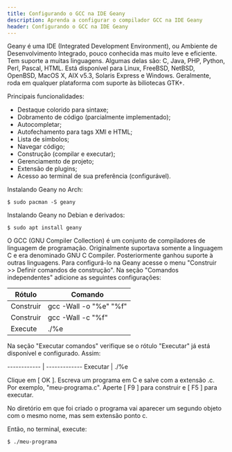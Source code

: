 ```yaml
---
title: Configurando o GCC na IDE Geany
description: Aprenda a configurar o compilador GCC na IDE Geany
header: Configurando o GCC na IDE Geany
---
```


Geany é uma IDE (Integrated Development Environment), ou Ambiente de Desenvolvimento Integrado, pouco conhecida mas muito leve e eficiente. Tem suporte a muitas linguagens. Algumas delas são: C, Java, PHP, Python, Perl, Pascal, HTML. Está disponível para Linux, FreeBSD, NetBSD, OpenBSD, MacOS X, AIX v5.3, Solaris Express e Windows. Geralmente, roda em qualquer plataforma com suporte às biliotecas GTK+.  

Principais funcionalidades:  
- Destaque colorido para sintaxe;  
- Dobramento de código (parcialmente implementado);  
- Autocompletar;  
- Autofechamento para tags XMl e HTML;  
- Lista de símbolos;  
- Navegar código;  
- Construção (compilar e executar);  
- Gerenciamento de projeto;  
- Extensão de plugins;  
- Acesso ao terminal de sua preferência (configurável).  

Instalando Geany no Arch:

```console
$ sudo pacman -S geany
```

Instalando Geany no Debian e derivados:

```console
$ sudo apt install geany
```

O GCC (GNU Compiler Collection) é um conjunto de compiladores de linguagem de programação. Originalmente suportava somente a linguagem C e era denominado GNU C Compiler. Posteriormente ganhou suporte à outras linguagens. Para configurá-lo na Geany acesse o menu "Construir >> Definir comandos de construção". Na seção "Comandos independentes" adicione as seguintes configurações:  

Rótulo       | Comando
------------ | -----------------------
Construir    | gcc -Wall -o "%e" "%f"
Construir    | gcc -Wall -c "%f"   
Execute      | ./%e

Na seção "Executar comandos" verifique se o rótulo "Executar" já está disponível e configurado. Assim:  

------------ | ------------- 
Executar     | ./%e


Clique em [ OK ]. Escreva um programa em C e salve com a extensão .c. Por exemplo, "meu-programa.c". Aperte [ F9 ] para construir e [ F5 ] para executar.

No diretório em que foi criado o programa vai aparecer um segundo objeto com o mesmo nome, mas sem extensão ponto c.

Então, no terminal, execute:  

```console
$ ./meu-programa 
```

